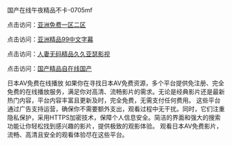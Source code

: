 国产在线午夜精品不卡-0705mf

点击访问：<a href="https://cfad.pages.dev/">亚洲免费一区二区</a>

点击访问：<a href="https://gfd-5xg.pages.dev/">亚洲精品99中文字幕</a>

点击访问：<a href="https://fdhf-454.pages.dev/">人妻无码精品久久亚瑟影视</a>

点击访问：<a href="https://bered.pages.dev/">国产精品自在线国产</a>

日本AV免费在线播放
如果你在寻找日本AV免费资源，多个平台提供免注册、完全免费的在线播放服务，满足你对高清、流畅影片的需求。无论是经典影片还是最新热门内容，平台内容丰富且更新及时，完全免费，无需支付任何费用。
这些平台通过广告支持运营，确保你不需要额外支出，观看过程中无干扰。同时，它们注重隐私保护，采用HTTPS加密技术，保障个人信息安全。简洁的界面和强大的搜索功能让你轻松找到感兴趣的影片，提供极致的观影体验。
观看日本AV免费影片，流畅、高清且安全的观看体验尽在这些平台。

<span style="display:none;">[Canonical link](https://github.com/z20250705/z20250705 ）</span>


